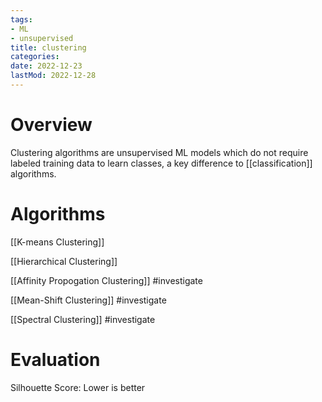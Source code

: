 ```yaml
---
tags:
- ML
- unsupervised
title: clustering
categories:
date: 2022-12-23
lastMod: 2022-12-28
---
```

# Overview

Clustering algorithms are unsupervised ML models which do not require labeled training data to learn classes, a key difference to [[classification]] algorithms.

# Algorithms

[[K-means Clustering]]

[[Hierarchical Clustering]]

[[Affinity Propogation Clustering]] #investigate

[[Mean-Shift Clustering]] #investigate

[[Spectral Clustering]] #investigate

# Evaluation

Silhouette Score: Lower is better
